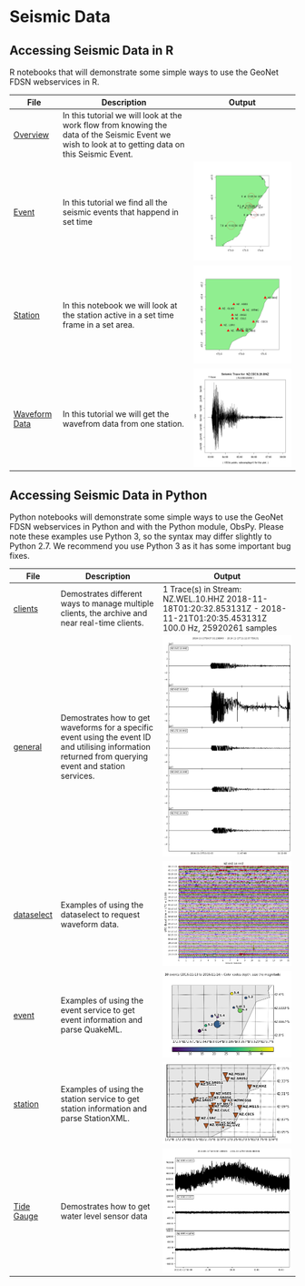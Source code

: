 # Seismic Data
## Accessing Seismic Data in R ## 
R notebooks that will demonstrate some simple ways to use the GeoNet FDSN webservices in R.

|File                  | Description  | Output|
|--------------------- | ------|---------------------------------------|
|[Overview](R/Seismic_data_overview_using_FDSN_in_R.ipynb) | In this tutorial we will look at the work flow from knowing the data of the Seismic Event we wish to look at to getting data on this Seismic Event. | |
|[Event](R/Event_Data_using_FDSN_in_R.ipynb) |In this tutorial we find all the seismic events that happend in set time| <img src="R/event.png"> |
|[Station](R/Station_Data_using_FDSN_in_R.ipynb) |In this notebook we will look at the station active in a set time frame in a set area.| <img src="R/station.png"> |
|[Waveform Data](R/Get_waveform_data_using_FDSN_in_R.ipynb)|In this tutorial we will get the wavefrom data from one station.|<img src="R/waveform.png">|



## Accessing Seismic Data in Python ## 
Python notebooks will demonstrate some simple ways to use the GeoNet FDSN webservices in Python and with the Python module, ObsPy. Please note these examples use Python 3, so the syntax may differ slightly to Python 2.7. We recommend you use Python 3 as it has some important bug fixes.

| File | Description | Output |
|------|-------------|--------|
| [clients](Python/GeoNet_FDSN_demo_clients.ipynb) | Demostrates different ways to manage multiple clients,  the archive and near real-time clients. | 1 Trace(s) in Stream: NZ.WEL.10.HHZ 2018-11-18T01:20:32.853131Z - 2018-11-21T01:20:35.453131Z 100.0 Hz, 25920261 samples
| [general](Python/GeoNet_FDSN_demo_general.ipynb) | Demostrates how to get waveforms for a specific event using the event ID and utilising information returned from querying event and station services.  |<img src="Python/waveform.png">
| [dataselect](Python/GeoNet_FDSN_demo_dataselect.ipynb) | Examples of using the dataselect to request waveform data.  |<img src="Python/day_plot.png">
| [event](Python/GeoNet_FDSN_demo_event.ipynb) | Examples of using the event service to get event information and parse QuakeML. |<img src ="Python/event.png">
| [station](Python/GeoNet_FDSN_demo_station.ipynb) | Examples of using the station service to get station information and parse StationXML. | <img src="Python/station.png">
| [Tide Gauge](Python/GeoNet_Tide_Gauge_Data.ipynb) | Demostrates how to get water level sensor data |<img src="Python/tide.png">
